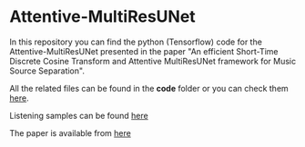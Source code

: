 # Attentive-MultiResUNet 

In this repository you can find the python (Tensorflow) code for the Attentive-MultiResUNet presented in the paper "An efficient Short-Time Discrete Cosine Transform and Attentive MultiResUNet framework for Music Source Separation". 

All the related files can be found in the **code** folder or you can check them [here](https://github.com/tsgouros09/Attentive-MultiResUNet/tree/main/code).

Listening samples can be found [here](https://tsgouros09.github.io/Attentive-MultiResUNet/)

The paper is available from [here](https://ieeexplore.ieee.org/document/9947051)
